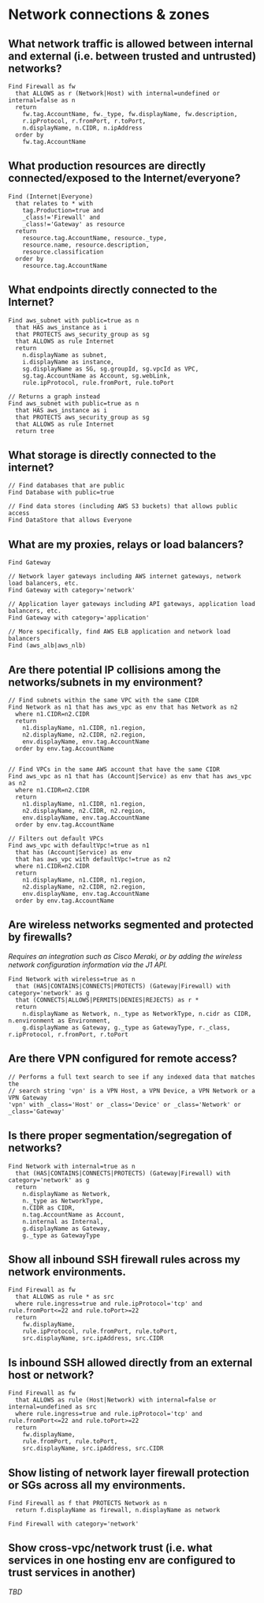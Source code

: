 # Network connections & zones

## What network traffic is allowed between internal and external (i.e. between trusted and untrusted) networks?

```j1ql
Find Firewall as fw
  that ALLOWS as r (Network|Host) with internal=undefined or internal=false as n
  return
    fw.tag.AccountName, fw._type, fw.displayName, fw.description,
    r.ipProtocol, r.fromPort, r.toPort,
    n.displayName, n.CIDR, n.ipAddress
  order by
    fw.tag.AccountName
```

## What production resources are directly connected/exposed to the Internet/everyone?

```j1ql
Find (Internet|Everyone)
  that relates to * with
    tag.Production=true and
    _class!='Firewall' and
    _class!='Gateway' as resource
  return
    resource.tag.AccountName, resource._type,
    resource.name, resource.description,
    resource.classification
  order by
    resource.tag.AccountName
```

## What endpoints directly connected to the Internet?

```j1ql
Find aws_subnet with public=true as n
  that HAS aws_instance as i
  that PROTECTS aws_security_group as sg
  that ALLOWS as rule Internet
  return
    n.displayName as subnet,
    i.displayName as instance,
    sg.displayName as SG, sg.groupId, sg.vpcId as VPC,
    sg.tag.AccountName as Account, sg.webLink,
    rule.ipProtocol, rule.fromPort, rule.toPort

// Returns a graph instead
Find aws_subnet with public=true as n
  that HAS aws_instance as i
  that PROTECTS aws_security_group as sg
  that ALLOWS as rule Internet
  return tree
```

## What storage is directly connected to the internet?

```j1ql
// Find databases that are public
Find Database with public=true

// Find data stores (including AWS S3 buckets) that allows public access
Find DataStore that allows Everyone
```

## What are my proxies, relays or load balancers?

```j1ql
Find Gateway

// Network layer gateways including AWS internet gateways, network load balancers, etc.
Find Gateway with category='network'

// Application layer gateways including API gateways, application load balancers, etc.
Find Gateway with category='application'

// More specifically, find AWS ELB application and network load balancers
Find (aws_alb|aws_nlb)
```

## Are there potential IP collisions among the networks/subnets in my environment?

```j1ql
// Find subnets within the same VPC with the same CIDR
Find Network as n1 that has aws_vpc as env that has Network as n2
  where n1.CIDR=n2.CIDR
  return
    n1.displayName, n1.CIDR, n1.region,
    n2.displayName, n2.CIDR, n2.region,
    env.displayName, env.tag.AccountName
  order by env.tag.AccountName


// Find VPCs in the same AWS account that have the same CIDR
Find aws_vpc as n1 that has (Account|Service) as env that has aws_vpc as n2
  where n1.CIDR=n2.CIDR
  return
    n1.displayName, n1.CIDR, n1.region,
    n2.displayName, n2.CIDR, n2.region,
    env.displayName, env.tag.AccountName
  order by env.tag.AccountName

// Filters out default VPCs
Find aws_vpc with defaultVpc!=true as n1
  that has (Account|Service) as env
  that has aws_vpc with defaultVpc!=true as n2
  where n1.CIDR=n2.CIDR
  return
    n1.displayName, n1.CIDR, n1.region,
    n2.displayName, n2.CIDR, n2.region,
    env.displayName, env.tag.AccountName
  order by env.tag.AccountName
```

## Are wireless networks segmented and protected by firewalls?

_Requires an integration such as Cisco Meraki, or by adding the wireless network
configuration information via the J1 API._

```j1ql
Find Network with wireless=true as n
  that (HAS|CONTAINS|CONNECTS|PROTECTS) (Gateway|Firewall) with category='network' as g
  that (CONNECTS|ALLOWS|PERMITS|DENIES|REJECTS) as r *
  return
    n.displayName as Network, n._type as NetworkType, n.cidr as CIDR, n.environment as Environment,
    g.displayName as Gateway, g._type as GatewayType, r._class, r.ipProtocol, r.fromPort, r.toPort
```

## Are there VPN configured for remote access?

```j1ql
// Performs a full text search to see if any indexed data that matches the
// search string 'vpn' is a VPN Host, a VPN Device, a VPN Network or a VPN Gateway
'vpn' with _class='Host' or _class='Device' or _class='Network' or _class='Gateway'
```

## Is there proper segmentation/segregation of networks?

```j1ql
Find Network with internal=true as n
  that (HAS|CONTAINS|CONNECTS|PROTECTS) (Gateway|Firewall) with category='network' as g
  return
    n.displayName as Network,
    n._type as NetworkType,
    n.CIDR as CIDR,
    n.tag.AccountName as Account,
    n.internal as Internal,
    g.displayName as Gateway,
    g._type as GatewayType
```

## Show all inbound SSH firewall rules across my network environments.

```j1ql
Find Firewall as fw
  that ALLOWS as rule * as src
  where rule.ingress=true and rule.ipProtocol='tcp' and rule.fromPort<=22 and rule.toPort>=22
  return
    fw.displayName,
    rule.ipProtocol, rule.fromPort, rule.toPort,
    src.displayName, src.ipAddress, src.CIDR
```

## Is inbound SSH allowed directly from an external host or network?

```j1ql
Find Firewall as fw
  that ALLOWS as rule (Host|Network) with internal=false or internal=undefined as src
  where rule.ingress=true and rule.ipProtocol='tcp' and rule.fromPort<=22 and rule.toPort>=22
  return
    fw.displayName,
    rule.fromPort, rule.toPort,
    src.displayName, src.ipAddress, src.CIDR
```

## Show listing of network layer firewall protection or SGs across all my environments.

```j1ql
Find Firewall as f that PROTECTS Network as n
  return f.displayName as firewall, n.displayName as network

Find Firewall with category='network'
```

## Show cross-vpc/network trust (i.e. what services in one hosting env are configured to trust services in another)

_TBD_
